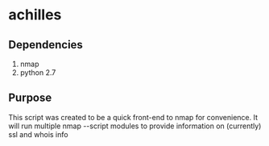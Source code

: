 # achilles

## Dependencies
1. nmap
2. python 2.7

## Purpose
This script was created to be a quick front-end to nmap for convenience.
It will run multiple nmap --script modules to provide information on (currently) ssl and whois info
